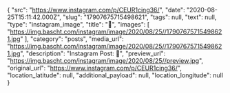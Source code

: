 {
  "src": "https://www.instagram.com/p/CEUR1cing36/",
  "date": "2020-08-25T15:11:42.000Z",
  "slug": "17907675715498621",
  "tags": null,
  "text": null,
  "type": "instagram_image",
  "title": "🔮",
  "images": [
    "https://img.bascht.com/instagram/image/2020/08/25//17907675715498621.jpg"
  ],
  "category": "posts",
  "media_url": "https://img.bascht.com/instagram/image/2020/08/25//17907675715498621.jpg",
  "description": "Instagram Post: 🔮",
  "preview_url": "https://img.bascht.com/instagram/image/2020/08/25//preview.jpg",
  "original_url": "https://www.instagram.com/p/CEUR1cing36/",
  "location_latitude": null,
  "additional_payload": null,
  "location_longitude": null
}